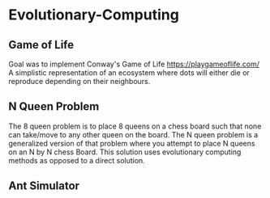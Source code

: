 # Evolutionary-Computing

## Game of Life
Goal was to implement Conway's Game of Life
https://playgameoflife.com/
A simplistic representation of an ecosystem where dots will either die or reproduce depending on their neighbours.

## N Queen Problem
The 8 queen problem is to place 8 queens on a chess board such that none can take/move to any other queen on the board. The N queen problem is a generalized version of that problem where you attempt to place N queens on an N by N chess Board. This solution uses evolutionary computing methods as opposed to a direct solution. 

## Ant Simulator 
